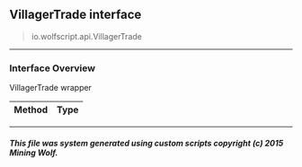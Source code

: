 ## VillagerTrade __interface__

>io.wolfscript.api.VillagerTrade

---

### Interface Overview

VillagerTrade wrapper

Method | Type   
--- | :--- 



---



##### This file was system generated using custom scripts copyright (c) 2015 Mining Wolf.
	

